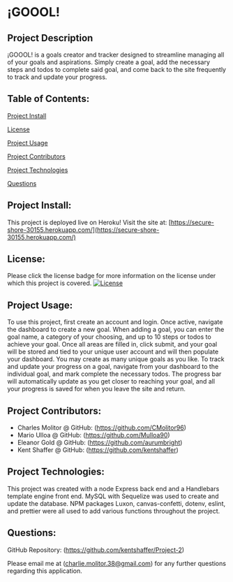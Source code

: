 # **¡GOOOL!**

## Project Description
¡GOOOL! is a goals creator and tracker designed to streamline managing all of your goals and aspirations. Simply create a goal, add the necessary steps and todos to complete said goal, and come back to the site frequently to track and update your progress. 

## Table of Contents:
[Project Install](#project-install)

[License](#license)

[Project Usage](#project-usage)

[Project Contributors](#project-contributors)

[Project Technologies](#project-technologies)

[Questions](#questions)

## Project Install:
This project is deployed live on Heroku!
Visit the site at: [https://secure-shore-30155.herokuapp.com/](https://secure-shore-30155.herokuapp.com/)


## License:
Please click the license badge for more information on the license under which this project is covered.
[![License](https://img.shields.io/badge/License-Apache_2.0-blue.svg)](https://opensource.org/licenses/Apache-2.0)

## Project Usage:
To use this project, first create an account and login. Once active, navigate the dashboard to create a new goal. When adding a goal, you can enter the goal name, a category of your choosing, and up to 10 steps or todos to achieve your goal. Once all areas are filled in, click submit, and your goal will be stored and tied to your unique user account and will then populate your dashboard. You may create as many unique goals as you like. To track and update your progress on a goal, navigate from your dashboard to the individual goal, and mark complete the necessary todos. The progress bar will automatically update as you get closer to reaching your goal, and all your progress is saved for when you leave the site and return. 

## Project Contributors:
- Charles Molitor @ GitHub: (https://github.com/CMolitor96)
- Mario Ulloa @ GitHub: (https://github.com/Mulloa90)
- Eleanor Gold @ GitHub: (https://github.com/aurumbright)
- Kent Shaffer @ GitHub: (https://github.com/kentshaffer)

## Project Technologies:
This project was created with a node Express back end and a Handlebars template engine front end. MySQL with Sequelize was used to create and update the database. NPM packages Luxon, canvas-confetti, dotenv, eslint, and prettier were all used to add various functions throughout the project. 

## Questions:
GitHub Repository: (https://github.com/kentshaffer/Project-2)

Please email me at (charlie.molitor.38@gmail.com) for any further questions regarding this application.